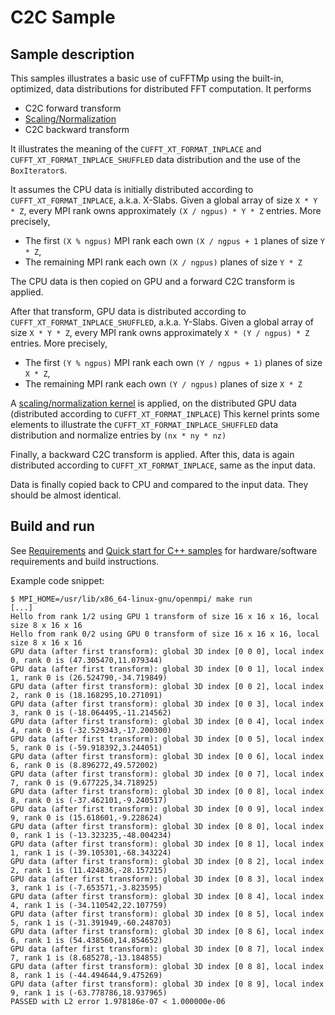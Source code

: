 # C2C Sample
## Sample description
This samples illustrates a basic use of cuFFTMp using the built-in, optimized, data distributions for distributed FFT computation. It performs
- C2C forward transform
- [Scaling/Normalization](../common/README.md)
- C2C backward transform
  
It illustrates the meaning of the `CUFFT_XT_FORMAT_INPLACE` and `CUFFT_XT_FORMAT_INPLACE_SHUFFLED` data distribution and the use of the `BoxIterator`s.

It assumes the CPU data is initially distributed according to `CUFFT_XT_FORMAT_INPLACE`, a.k.a. X-Slabs.
Given a global array of size `X * Y * Z`, every MPI rank owns approximately `(X / ngpus) * Y * Z` entries.
More precisely, 
- The first `(X % ngpus)` MPI rank each own `(X / ngpus + 1` planes of size `Y * Z`,
- The remaining MPI rank each own `(X / ngpus)` planes of size `Y * Z`

The CPU data is then copied on GPU and a forward C2C transform is applied.

After that transform, GPU data is distributed according to `CUFFT_XT_FORMAT_INPLACE_SHUFFLED`, a.k.a. Y-Slabs.
Given a global array of size `X * Y * Z`, every MPI rank owns approximately `X * (Y / ngpus) * Z` entries.
More precisely, 
- The first `(Y % ngpus)` MPI rank each own `(Y / ngpus + 1)` planes of size `X * Z`,
- The remaining MPI rank each own `(Y / ngpus)` planes of size `X * Z`

A [scaling/normalization kernel](../common/README.md) is applied, on the distributed GPU data (distributed according to `CUFFT_XT_FORMAT_INPLACE`)
This kernel prints some elements to illustrate the `CUFFT_XT_FORMAT_INPLACE_SHUFFLED` data distribution and
normalize entries by `(nx * ny * nz)`

Finally, a backward C2C transform is applied.
After this, data is again distributed according to `CUFFT_XT_FORMAT_INPLACE`, same as the input data.

Data is finally copied back to CPU and compared to the input data. They should be almost identical.

## Build and run
See [Requirements](../../README.md) and [Quick start for C++ samples](../../README.md) for hardware/software requirements and build instructions.

Example code snippet:
```
$ MPI_HOME=/usr/lib/x86_64-linux-gnu/openmpi/ make run
[...]
Hello from rank 1/2 using GPU 1 transform of size 16 x 16 x 16, local size 8 x 16 x 16
Hello from rank 0/2 using GPU 0 transform of size 16 x 16 x 16, local size 8 x 16 x 16
GPU data (after first transform): global 3D index [0 0 0], local index 0, rank 0 is (47.305470,11.079344)
GPU data (after first transform): global 3D index [0 0 1], local index 1, rank 0 is (26.524790,-34.719849)
GPU data (after first transform): global 3D index [0 0 2], local index 2, rank 0 is (18.168295,10.271091)
GPU data (after first transform): global 3D index [0 0 3], local index 3, rank 0 is (-18.064495,-11.214562)
GPU data (after first transform): global 3D index [0 0 4], local index 4, rank 0 is (-32.529343,-17.200300)
GPU data (after first transform): global 3D index [0 0 5], local index 5, rank 0 is (-59.918392,3.244051)
GPU data (after first transform): global 3D index [0 0 6], local index 6, rank 0 is (8.896272,49.572002)
GPU data (after first transform): global 3D index [0 0 7], local index 7, rank 0 is (9.677225,34.718925)
GPU data (after first transform): global 3D index [0 0 8], local index 8, rank 0 is (-37.462101,-9.240517)
GPU data (after first transform): global 3D index [0 0 9], local index 9, rank 0 is (15.618601,-9.228624)
GPU data (after first transform): global 3D index [0 8 0], local index 0, rank 1 is (-13.323235,-48.004234)
GPU data (after first transform): global 3D index [0 8 1], local index 1, rank 1 is (-39.105301,-68.343224)
GPU data (after first transform): global 3D index [0 8 2], local index 2, rank 1 is (11.424836,-28.157215)
GPU data (after first transform): global 3D index [0 8 3], local index 3, rank 1 is (-7.653571,-3.823595)
GPU data (after first transform): global 3D index [0 8 4], local index 4, rank 1 is (-34.110542,22.107759)
GPU data (after first transform): global 3D index [0 8 5], local index 5, rank 1 is (-31.391949,-60.248703)
GPU data (after first transform): global 3D index [0 8 6], local index 6, rank 1 is (54.438560,14.854652)
GPU data (after first transform): global 3D index [0 8 7], local index 7, rank 1 is (8.685278,-13.184855)
GPU data (after first transform): global 3D index [0 8 8], local index 8, rank 1 is (-44.494644,9.475269)
GPU data (after first transform): global 3D index [0 8 9], local index 9, rank 1 is (-63.778786,18.937965)
PASSED with L2 error 1.978186e-07 < 1.000000e-06
```